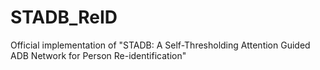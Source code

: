 # STADB_ReID
Official implementation of "STADB: A Self-Thresholding Attention Guided ADB Network for Person Re-identification"
